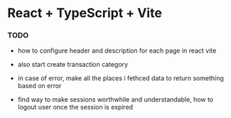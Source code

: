 # React + TypeScript + Vite


### TODO
- how to configure header and description for each page in react vite


- also start create transaction category
- in case of error, make all the places i fethced data to return something based on error


- find way to make sessions worthwhile and understandable, how to logout user once the session is expired
